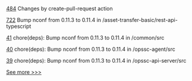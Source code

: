 
[484](https://github.com/hyperledger/aries-agent-test-harness/pull/484) Changes by create-pull-request action

[722](https://github.com/hyperledger/fabric-samples/pull/722) Bump nconf from 0.11.3 to 0.11.4 in /asset-transfer-basic/rest-api-typescript

[41](https://github.com/hyperledger-labs/fabric-opssc/pull/41) chore(deps): Bump nconf from 0.11.3 to 0.11.4 in /common/src

[40](https://github.com/hyperledger-labs/fabric-opssc/pull/40) chore(deps): Bump nconf from 0.11.3 to 0.11.4 in /opssc-agent/src

[39](https://github.com/hyperledger-labs/fabric-opssc/pull/39) chore(deps): Bump nconf from 0.11.3 to 0.11.4 in /opssc-api-server/src


[See more >>>](https://start-here.hyperledger.org/pull-requests)
